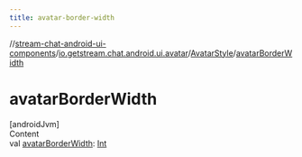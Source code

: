 ```yaml
---
title: avatar-border-width
---
```

//[stream-chat-android-ui-components](../../../index.md)/[io.getstream.chat.android.ui.avatar](../index.md)/[AvatarStyle](index.md)/[avatarBorderWidth](avatarBorderWidth.md)



# avatarBorderWidth  
[androidJvm]  
Content  
val [avatarBorderWidth](avatarBorderWidth.md): [Int](https://kotlinlang.org/api/latest/jvm/stdlib/kotlin/-int/index.html)  



